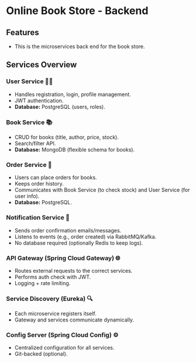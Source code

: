 # Online Book Store - Backend

## Features

- This is the microservices back end for the book store.

## Services Overview

### User Service 🧑‍💻
- Handles registration, login, profile management.
- JWT authentication.
- **Database:** PostgreSQL (users, roles).

### Book Service 📚
- CRUD for books (title, author, price, stock).
- Search/filter API.
- **Database:** MongoDB (flexible schema for books).

### Order Service 🛒
- Users can place orders for books.
- Keeps order history.
- Communicates with Book Service (to check stock) and User Service (for user info).
- **Database:** PostgreSQL.

### Notification Service 🔔
- Sends order confirmation emails/messages.
- Listens to events (e.g., order created) via RabbitMQ/Kafka.
- No database required (optionally Redis to keep logs).

### API Gateway (Spring Cloud Gateway) 🌐
- Routes external requests to the correct services.
- Performs auth check with JWT.
- Logging + rate limiting.

### Service Discovery (Eureka) 🔍
- Each microservice registers itself.
- Gateway and services communicate dynamically.

### Config Server (Spring Cloud Config) ⚙️
- Centralized configuration for all services.
- Git-backed (optional).
